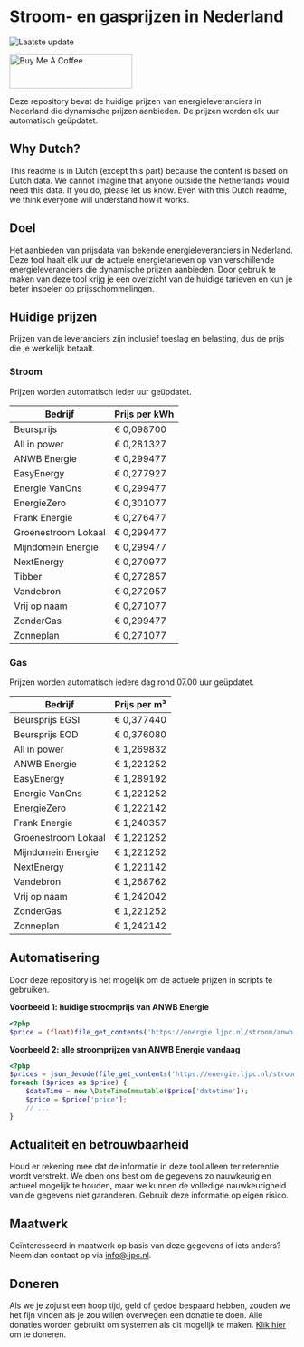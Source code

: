 # Stroom- en gasprijzen in Nederland

![Laatste update](https://img.shields.io/badge/laatste%20update-2024--10--19%2008%3A00%20CET-brightgreen)

<a href="https://www.buymeacoffee.com/Lars-" target="_blank"><img src="https://cdn.buymeacoffee.com/buttons/v2/default-orange.png" alt="Buy Me A Coffee" height="60" style="height: 60px !important;width: 217px !important;" ></a>

Deze repository bevat de huidige prijzen van energieleveranciers in Nederland die dynamische prijzen aanbieden. De prijzen worden elk uur automatisch geüpdatet.

## Why Dutch?

This readme is in Dutch (except this part) because the content is based on Dutch data. We cannot imagine that anyone outside the Netherlands would need this data. If you do, please let us know. Even with this Dutch readme, we think
everyone will understand how it works.

## Doel

Het aanbieden van prijsdata van bekende energieleveranciers in Nederland. Deze tool haalt elk uur de actuele energietarieven op van verschillende energieleveranciers die dynamische prijzen aanbieden. Door gebruik te maken van deze tool
krijg je een overzicht van de huidige tarieven en kun je beter inspelen op prijsschommelingen.

## Huidige prijzen

Prijzen van de leveranciers zijn inclusief toeslag en belasting, dus de prijs die je werkelijk betaalt.

### Stroom

Prijzen worden automatisch ieder uur geüpdatet.

 Bedrijf | Prijs per kWh 
---------|---------------
Beursprijs | € 0,098700
All in power | € 0,281327
ANWB Energie | € 0,299477
EasyEnergy | € 0,277927
Energie VanOns | € 0,299477
EnergieZero | € 0,301077
Frank Energie | € 0,276477
Groenestroom Lokaal | € 0,299477
Mijndomein Energie | € 0,299477
NextEnergy | € 0,270977
Tibber | € 0,272857
Vandebron | € 0,272957
Vrij op naam | € 0,271077
ZonderGas | € 0,299477
Zonneplan | € 0,271077


### Gas

Prijzen worden automatisch iedere dag rond 07.00 uur geüpdatet.

 Bedrijf | Prijs per m³ 
---------|--------------
Beursprijs EGSI | € 0,377440
Beursprijs EOD | € 0,376080
All in power | € 1,269832
ANWB Energie | € 1,221252
EasyEnergy | € 1,289192
Energie VanOns | € 1,221252
EnergieZero | € 1,222142
Frank Energie | € 1,240357
Groenestroom Lokaal | € 1,221252
Mijndomein Energie | € 1,221252
NextEnergy | € 1,221142
Vandebron | € 1,268762
Vrij op naam | € 1,242042
ZonderGas | € 1,221252
Zonneplan | € 1,242142


## Automatisering

Door deze repository is het mogelijk om de actuele prijzen in scripts te gebruiken.

**Voorbeeld 1: huidige stroomprijs van ANWB Energie**

```php
<?php
$price = (float)file_get_contents('https://energie.ljpc.nl/stroom/anwb-energie-nu.txt');

```

**Voorbeeld 2: alle stroomprijzen van ANWB Energie vandaag**

```php
<?php
$prices = json_decode(file_get_contents('https://energie.ljpc.nl/stroom/all-in-power-vandaag.json'),true);
foreach ($prices as $price) {
    $dateTime = new \DateTimeImmutable($price['datetime']);
    $price = $price['price'];
    // ...
}
```

## Actualiteit en betrouwbaarheid

Houd er rekening mee dat de informatie in deze tool alleen ter referentie wordt verstrekt. We doen ons best om de gegevens zo nauwkeurig en actueel mogelijk te houden, maar we kunnen de volledige nauwkeurigheid van de gegevens niet
garanderen. Gebruik deze informatie op eigen risico.

## Maatwerk

Geïnteresseerd in maatwerk op basis van deze gegevens of iets anders? Neem dan contact op
via [info@ljpc.nl](mailto:info@ljpc.nl?subject=Energie%20prijzen).

## Doneren

Als we je zojuist een hoop tijd, geld of gedoe bespaard hebben, zouden we het fijn vinden als je zou willen overwegen een
donatie te doen. Alle donaties worden gebruikt om systemen als dit mogelijk te
maken. [Klik hier](https://www.buymeacoffee.com/Lars-) om te doneren.
